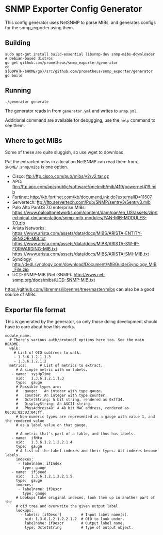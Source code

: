 
# SNMP Exporter Config Generator

This config generator uses NetSNMP to parse MIBs, and generates configs for the snmp_exporter using them.

## Building

```
sudo apt-get install build-essential libsnmp-dev snmp-mibs-downloader  # Debian-based distros
go get github.com/prometheus/snmp_exporter/generator
cd ${GOPATH-$HOME/go}/src/github.com/prometheus/snmp_exporter/generator
go build
```

## Running

```
./generator generate
```

The generator reads in from `generator.yml` and writes to `snmp.yml`.

Additional command are available for debugging, use the `help` command to see them.

## Where to get MIBs

Some of these are quite sluggish, so use wget to download.

Put the extracted mibs in a location NetSNMP can read them from. `$HOME/.snmp/mibs` is one option.

* Cisco: ftp://ftp.cisco.com/pub/mibs/v2/v2.tar.gz
* APC: ftp://ftp.apc.com/apc/public/software/pnetmib/mib/419/powernet419.mib
* Fortinet: http://kb.fortinet.com/kb/documentLink.do?externalID=11607
* Servertech: ftp://ftp.servertech.com/Pub/SNMP/sentry3/Sentry3.mib
* Palo Alto PanOS 7.0 enterprise MIBs: https://www.paloaltonetworks.com/content/dam/pan/en_US/assets/zip/technical-documentation/snmp-mib-modules/PAN-MIB-MODULES-7.0.zip
* Arista Networks: https://www.arista.com/assets/data/docs/MIBS/ARISTA-ENTITY-SENSOR-MIB.txt
                   https://www.arista.com/assets/data/docs/MIBS/ARISTA-SW-IP-FORWARDING-MIB.txt
                   https://www.arista.com/assets/data/docs/MIBS/ARISTA-SMI-MIB.txt
* Synology: http://dedl.synology.com/download/Document/MIBGuide/Synology_MIB_File.zip
* UCD-SNMP-MIB (Net-SNMP): http://www.net-snmp.org/docs/mibs/UCD-SNMP-MIB.txt

https://github.com/librenms/librenms/tree/master/mibs can also be a good source of MIBs.



## Exporter file format

This is generated by the generator, so only those doing development should
have to care about how this works.

```
module_name:
  # There's various auth/protocol options here too. See the main README.
  walk:
    # List of OID subtrees to walk.
    - 1.3.6.1.2.1.1.3
    - 1.3.6.1.2.1.2
  metrics:      # List of metrics to extract.
     # A simple metric with no labels.
   - name:  sysUpTime
     oid:   1.3.6.1.2.1.1.3
     type:  gauge
     # Possible types are:
     #   gauge:   An integer with type gauge.
     #   counter: An integer with type counter.
     #   OctetString: A bit string, rendered as 0xff34.
     #   DisplayString: An ASCII string.
     #   PhysAddress48: A 48 bit MAC address, rendered as 00:01:02:03:04:ff.
     # Non-numeric types are represented as a gauge with value 1, and the rendered value
     # as a label value on that gauge.

     # A metric that's part of a table, and thus has labels.
   - name:  ifMtu
     oid:   1.3.6.1.2.1.2.2.1.4
     type:  gauge
     # A list of the tabel indexes and their types. All indexes become labels.
     indexes:
      - labelname: ifIndex
        type: gauge
   - name:  ifSpeed
     oid:   1.3.6.1.2.1.2.2.1.5
     type:  gauge
     indexes:
      - labelname: ifDescr
        type: gauge
     # Lookups take original indexes, look them up in another part of the
     # oid tree and overwrite the given output label.
     lookups:
       - labels: [ifDescr]         # Input label name(s).
         oid: 1.3.6.1.2.1.2.2.1.2  # OID to look under.
         labelname: ifDescr        # Output label name.
         type: OctetString         # Type of output object.


```
